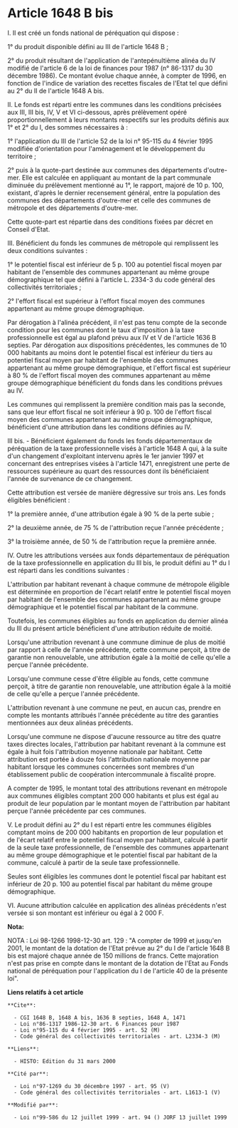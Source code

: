 # Article 1648 B bis

I. Il est créé un fonds national de péréquation qui dispose :

1° du produit disponible défini au III de l'article 1648 B ;

2° du produit résultant de l'application de l'antepénultième alinéa du IV modifié de l'article 6 de la loi de finances pour
1987 (n° 86-1317 du 30 décembre 1986). Ce montant évolue chaque année, à compter de 1996, en fonction de l'indice de
variation des recettes fiscales de l'Etat tel que défini au 2° du II de l'article 1648 A bis.

II. Le fonds est réparti entre les communes dans les conditions précisées aux III, III bis, IV, V et VI ci-dessous, après
prélèvement opéré proportionnellement à leurs montants respectifs sur les produits définis aux 1° et 2° du I, des sommes
nécessaires à :

1° l'application du III de l'article 52 de la loi n° 95-115 du 4 février 1995 modifiée d'orientation pour l'aménagement et le
développement du territoire ;

2° puis à la quote-part destinée aux communes des départements d'outre-mer. Elle est calculée en appliquant au montant de la
part communale diminuée du prélèvement mentionné au 1°, le rapport, majoré de 10 p. 100, existant, d'après le dernier
recensement général, entre la population des communes des départements d'outre-mer et celle des communes de métropole et des
départements d'outre-mer.

Cette quote-part est répartie dans des conditions fixées par décret en Conseil d'Etat.

III. Bénéficient du fonds les communes de métropole qui remplissent les deux conditions suivantes :

1° le potentiel fiscal est inférieur de 5 p. 100 au potentiel fiscal moyen par habitant de l'ensemble des communes
appartenant au même groupe démographique tel que défini à l'article L. 2334-3 du code général des collectivités
territoriales ;

2° l'effort fiscal est supérieur à l'effort fiscal moyen des communes appartenant au même groupe démographique.

Par dérogation à l'alinéa précédent, il n'est pas tenu compte de la seconde condition pour les communes dont le taux
d'imposition à la taxe professionnelle est égal au plafond prévu aux IV et V de l'article 1636 B septies. Par dérogation aux
dispositions précédentes, les communes de 10 000 habitants au moins dont le potentiel fiscal est inférieur du tiers au
potentiel fiscal moyen par habitant de l'ensemble des communes appartenant au même groupe démographique, et l'effort fiscal
est supérieur à 80 % de l'effort fiscal moyen des communes appartenant au même groupe démographique bénéficient du fonds dans
les conditions prévues au IV.

Les communes qui remplissent la première condition mais pas la seconde, sans que leur effort fiscal ne soit inférieur à 90 p.
100 de l'effort fiscal moyen des communes appartenant au même groupe démographique, bénéficient d'une attribution dans les
conditions définies au IV.

III bis. - Bénéficient également du fonds les fonds départementaux de péréquation de la taxe professionnelle visés à
l'article 1648 A qui, à la suite d'un changement d'exploitant intervenu après le 1er janvier 1997 et concernant des
entreprises visées à l'article 1471, enregistrent une perte de ressources supérieure au quart des ressources dont ils
bénéficiaient l'année de survenance de ce changement.

Cette attribution est versée de manière dégressive sur trois ans. Les fonds éligibles bénéficient :

1° la première année, d'une attribution égale à 90 % de la perte subie ;

2° la deuxième année, de 75 % de l'attribution reçue l'année précédente ;

3° la troisième année, de 50 % de l'attribution reçue la première année.

IV. Outre les attributions versées aux fonds départementaux de péréquation de la taxe professionnelle en application du III
bis, le produit défini au 1° du I est réparti dans les conditions suivantes :

L'attribution par habitant revenant à chaque commune de métropole éligible est déterminée en proportion de l'écart relatif
entre le potentiel fiscal moyen par habitant de l'ensemble des communes appartenant au même groupe démographique et le
potentiel fiscal par habitant de la commune.

Toutefois, les communes éligibles au fonds en application du dernier alinéa du III du présent article bénéficient d'une
attribution réduite de moitié.

Lorsqu'une attribution revenant à une commune diminue de plus de moitié par rapport à celle de l'année précédente, cette
commune perçoit, à titre de garantie non renouvelable, une attribution égale à la moitié de celle qu'elle a perçue l'année
précédente.

Lorsqu'une commune cesse d'être éligible au fonds, cette commune perçoit, à titre de garantie non renouvelable, une
attribution égale à la moitié de celle qu'elle a perçue l'année précédente.

L'attribution revenant à une commune ne peut, en aucun cas, prendre en compte les montants attribués l'année précédente au
titre des garanties mentionnées aux deux alinéas précédents.

Lorsqu'une commune ne dispose d'aucune ressource au titre des quatre taxes directes locales, l'attribution par habitant
revenant à la commune est égale à huit fois l'attribution moyenne nationale par habitant. Cette attribution est portée à
douze fois l'attribution nationale moyenne par habitant lorsque les communes concernées sont membres d'un établissement
public de coopération intercommunale à fiscalité propre.

A compter de 1995, le montant total des attributions revenant en métropole aux communes éligibles comptant 200 000 habitants
et plus est égal au produit de leur population par le montant moyen de l'attribution par habitant perçue l'année précédente
par ces communes.

V. Le produit défini au 2° du I est réparti entre les communes éligibles comptant moins de 200 000 habitants en proportion de
leur population et de l'écart relatif entre le potentiel fiscal moyen par habitant, calculé à partir de la seule taxe
professionnelle, de l'ensemble des communes appartenant au même groupe démographique et le potentiel fiscal par habitant de
la commune, calculé à partir de la seule taxe professionnelle.

Seules sont éligibles les communes dont le potentiel fiscal par habitant est inférieur de 20 p. 100 au potentiel fiscal par
habitant du même groupe démographique.

VI. Aucune attribution calculée en application des alinéas précédents n'est versée si son montant est inférieur ou égal à 2
000 F.

**Nota:**

NOTA : Loi 98-1266 1998-12-30 art. 129 : "A compter de 1999 et jusqu'en 2001, le montant de la dotation de l'Etat prévue au
2° du I de l'article 1648 B bis est majoré chaque année de 150 millions de francs. Cette majoration n'est pas prise en compte
dans le montant de la dotation de l'Etat au Fonds national de péréquation pour l'application du I de l'article 40 de la
présente loi".

**Liens relatifs à cet article**

	**Cite**:

	  - CGI 1648 B, 1648 A bis, 1636 B septies, 1648 A, 1471
	  - Loi n°86-1317 1986-12-30 art. 6 Finances pour 1987
	  - Loi n°95-115 du 4 février 1995 - art. 52 (M)
	  - Code général des collectivités territoriales - art. L2334-3 (M)

	**Liens**:

	  - HISTO: Edition du 31 mars 2000

	**Cité par**:

	  - Loi n°97-1269 du 30 décembre 1997 - art. 95 (V)
	  - Code général des collectivités territoriales - art. L1613-1 (V)

	**Modifié par**:

	  - Loi n°99-586 du 12 juillet 1999 - art. 94 () JORF 13 juillet 1999

